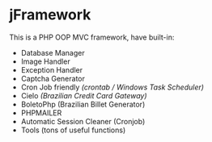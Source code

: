 jFramework
==========

This is a PHP OOP MVC framework, have built-in:

* Database Manager
* Image Handler
* Exception Handler
* Captcha Generator
* Cron Job friendly _(crontab / Windows Task Scheduler)_
* Cielo _(Brazilian Credit Card Gateway)_
* BoletoPhp (Brazilian Billet Generator)
* PHPMAILER
* Automatic Session Cleaner (Cronjob)
* Tools (tons of useful functions)